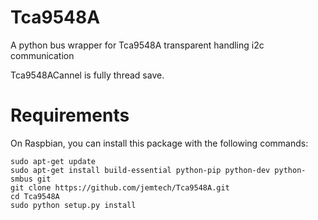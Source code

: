 # Tca9548A
A python bus wrapper for Tca9548A transparent handling i2c communication

Tca9548ACannel is fully thread save.

# Requirements

On Raspbian, you can install this package with the following commands:
```
sudo apt-get update
sudo apt-get install build-essential python-pip python-dev python-smbus git
git clone https://github.com/jemtech/Tca9548A.git
cd Tca9548A
sudo python setup.py install
```